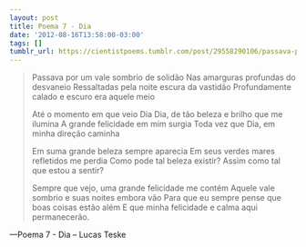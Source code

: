 ```yaml
---
layout: post
title: Poema 7 - Dia
date: '2012-08-16T13:58:00-03:00'
tags: []
tumblr_url: https://cientistpoems.tumblr.com/post/29558290106/passava-por-um-vale-sombrio-de-solid%C3%A3o-nas
---
```

> Passava por um vale sombrio de solidão
> Nas amarguras profundas do desvaneio
> Ressaltadas pela noite escura da vastidão
> Profundamente calado e escuro era aquele meio
>
> Até o momento em que veio Dia
> Dia, de tão beleza e brilho que me ilumina
> A grande felicidade em mim surgia
> Toda vez que Dia, em minha direção caminha
>
> Em suma grande beleza sempre aparecia
> Em seus verdes mares refletidos me perdia
> Como pode tal beleza existir?
> Assim como tal que estou a sentir?
>
> Sempre que vejo, uma grande felicidade me contém
> Aquele vale sombrio e suas noites embora vão
> Para que eu sempre pense que boas coisas estão além
> E que minha felicidade e calma aqui permanecerão.

—Poema 7 - Dia – Lucas Teske
